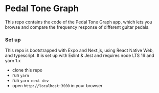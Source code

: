 # Pedal Tone Graph

This repo contains the code of the Pedal Tone Graph app, which lets you browse and compare the frequency response of different guitar pedals.

### Set up

This repo is bootstrapped with Expo and Next.js, using React Native Web, and typescript.
It is set up with Eslint & Jest and requires node LTS 16 and yarn 1.x

- clone this repo
- run `yarn`
- run `yarn next dev`
- open `http://localhost:3000` in your browser
